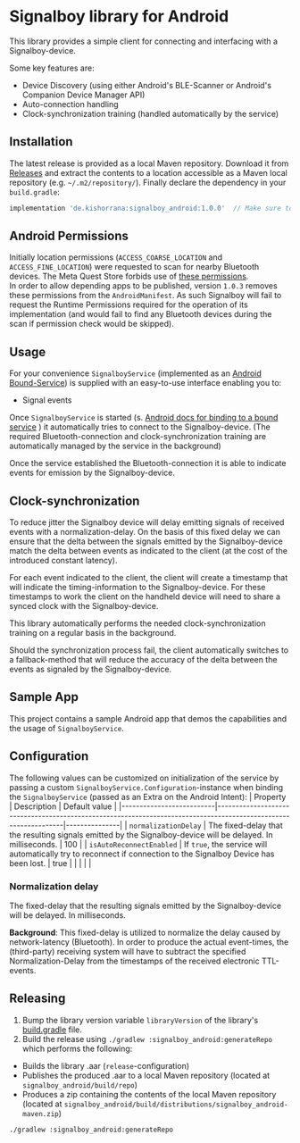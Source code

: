 # Signalboy library for Android
This library provides a simple client for connecting and interfacing with a Signalboy-device.

Some key features are:
* Device Discovery (using either Android's BLE-Scanner or Android's Companion Device Manager API)  
* Auto-connection handling
* Clock-synchronization training (handled automatically by the service)

## Installation
The latest release is provided as a local Maven repository. Download it from [Releases](https://github.com/kshrana/signalboy-android/releases/latest) and extract the contents to a location accessible as a Maven local repository (e.g. `~/.m2/repository/`). Finally declare the dependency in your `build.gradle`:
```groovy
implementation 'de.kishorrana:signalboy_android:1.0.0'  // Make sure to reference the latest release.
```

## Android Permissions
Initially location permissions (`ACCESS_COARSE_LOCATION` and `ACCESS_FINE_LOCATION`)
were requested to scan for nearby Bluetooth devices. The Meta Quest Store forbids use of
[these permissions](https://developer.oculus.com/resources/vrc-quest-security-2/#prohibited-android-permissions).  
In order to allow depending apps to be published, version `1.0.3` removes these permissions
from the `AndroidManifest`. As such Signalboy will fail to request the Runtime Permissions
required for the operation of its implementation (and would fail to find any Bluetooth devices
during the scan if permission check would be skipped).

## Usage
For your convenience `SignalboyService` (implemented as an
[Android Bound-Service](https://developer.android.com/guide/components/bound-services))
is supplied with an easy-to-use interface enabling you to:
* Signal events

Once `SignalboyService` is started (s. 
[Android docs for binding to a
bound service](https://developer.android.com/guide/components/bound-services#Binding)
) it automatically tries to connect to the Signalboy-device. (The required Bluetooth-connection and 
clock-synchronization training are automatically managed by the service in the background)

Once the service established the Bluetooth-connection it is able to indicate events for emission
by the Signalboy-device.

## Clock-synchronization
To reduce jitter the Signalboy device will delay emitting signals of received events with a
normalization-delay. On the basis of this fixed delay we can ensure that the delta between the
signals emitted by the Signalboy-device match the delta between events as indicated to the
client (at the cost of the introduced constant latency).

For each event indicated to the client, the client will create a timestamp that will indicate the
timing-information to the Signalboy-device. For these timestamps to work the client on the 
handheld device will need to share a synced clock with the Signalboy-device.

This library automatically performs the needed clock-synchronization training on a regular basis
in the background.

Should the synchronization process fail, the client automatically switches to a fallback-method
that will reduce the accuracy of the delta between the events as signaled by the Signalboy-device.

## Sample App
This project contains a sample Android app that demos the capabilities and the usage of
`SignalboyService`.

## Configuration
The following values can be customized on initialization of the service by passing a custom
`SignalboyService.Configuration`-instance when binding the `SignalboyService` (passed as an Extra
on the Android Intent):
| Property                 | Description                                                                                                     | Default value |
|--------------------------|-----------------------------------------------------------------------------------------------------------------|---------------|
|   `normalizationDelay`   | The fixed-delay that the resulting signals emitted by the Signalboy-device will be delayed. In milliseconds.    | 100           |
| `isAutoReconnectEnabled` | If `true`, the service will automatically try to reconnect if connection to the Signalboy Device has been lost. | true          |
|                          |                                                                                                                 |               |


### Normalization delay
The fixed-delay that the resulting signals emitted by the Signalboy-device will be delayed. In milliseconds.

**Background**: This fixed-delay is utilized to normalize the delay caused by 
network-latency (Bluetooth). In order to produce the actual event-times, the (third-party) receiving
system will have to subtract the specified Normalization-Delay from the timestamps of the received
electronic TTL-events.

## Releasing
1. Bump the library version variable `libraryVersion` of the library's [build.gradle](./signalboy_android/build.gradle) file.
2. Build the release using `./gradlew :signalboy_android:generateRepo` which performs the following:
  * Builds the library .aar (`release`-configuration)
  * Publishes the produced .aar to a local Maven repository (located at `signalboy_android/build/repo`)
  * Produces a zip containing the contents of the local Maven repository (located at `signalboy_android/build/distributions/signalboy_android-maven.zip`)

```bash
./gradlew :signalboy_android:generateRepo
```
